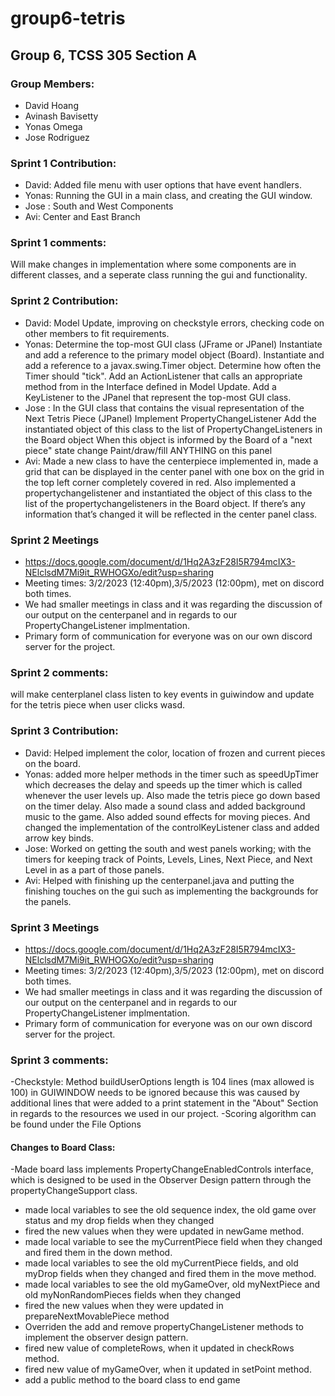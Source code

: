 # group6-tetris

## Group 6, TCSS 305 Section A

### Group Members:

- David Hoang
- Avinash Bavisetty
- Yonas Omega
- Jose Rodriguez

### Sprint 1 Contribution:

- David: Added file menu with user options that have event handlers.
- Yonas: Running the GUI in a main class, and creating the GUI window.
- Jose : South and West Components
- Avi: Center and East Branch


### Sprint 1 comments:
Will make changes in implementation where some components are in different classes, and a seperate class running the gui and functionality.

### Sprint 2 Contribution:

- David: Model Update, improving on  checkstyle errors, checking code on other members to fit requirements.
- Yonas: Determine the top-most GUI class (JFrame or JPanel) Instantiate and add a reference to the primary model object (Board). Instantiate and add a reference to a javax.swing.Timer object. Determine how often the Timer should "tick". Add an ActionListener that calls an appropriate method from in the Interface defined in Model Update. Add a KeyListener to the JPanel that represent the top-most GUI class.
- Jose :  In the GUI class that contains the visual representation of the Next Tetris Piece (JPanel)
Implement PropertyChangeListener
Add the instantiated object of this class to the list of PropertyChangeListeners in the Board object
When this object is informed by the Board of a "next piece" state change
Paint/draw/fill ANYTHING on this panel
- Avi: Made a new class to have the centerpiece implemented in, made a grid that can be displayed in the center panel with one box on the grid in the top left corner completely covered in red. Also implemented a propertychangelistener and instantiated the object of this class to the list of the propertychangelisteners in the Board object. If there’s any information that’s changed it will be reflected in the center panel class.

### Sprint 2 Meetings 
- https://docs.google.com/document/d/1Hq2A3zF28I5R794mcIX3-NElclsdM7Mi9it_RWHOGXo/edit?usp=sharing
- Meeting times: 3/2/2023 (12:40pm),3/5/2023 (12:00pm), met on discord both times.
- We had smaller meetings in class and it was regarding the discussion of our output on the centerpanel and in regards to our PropertyChangeListener implmentation.
- Primary form of communication for everyone was on our own discord server for the project.


### Sprint 2 comments:
will make centerplanel class listen to key events in guiwindow and update for the tetris piece when user clicks wasd.

### Sprint 3 Contribution:

- David:  Helped implement the color, location of frozen and current pieces on the board.
- Yonas: added more helper methods in the timer such as speedUpTimer which decreases the delay and speeds up the timer which is called whenever the user levels up. Also made the tetris piece go down based on the timer delay. Also made a sound class and added background music to the game. Also added sound effects for moving pieces. And changed the implementation of the controlKeyListener class and added arrow key binds.
- Jose: Worked on getting the south and west panels working; with the timers for keeping track of Points, Levels, Lines, Next Piece, and Next Level in as a  part of those panels.
- Avi: Helped with finishing up the centerpanel.java and putting the finishing touches on the gui such as implementing the backgrounds for the panels.

### Sprint 3 Meetings 
- https://docs.google.com/document/d/1Hq2A3zF28I5R794mcIX3-NElclsdM7Mi9it_RWHOGXo/edit?usp=sharing
- Meeting times: 3/2/2023 (12:40pm),3/5/2023 (12:00pm), met on discord both times.
- We had smaller meetings in class and it was regarding the discussion of our output on the centerpanel and in regards to our PropertyChangeListener implmentation.
- Primary form of communication for everyone was on our own discord server for the project.


### Sprint 3 comments:
-Checkstyle: Method buildUserOptions length is 104 lines (max allowed is 100) in GUIWINDOW needs to be ignored because this was caused by additional lines that were added to a print statement in the "About" Section in regards to the resources we used in our project.
-Scoring algorithm can be found under the File Options
#### Changes to Board Class: 
-Made board lass implements PropertyChangeEnabledControls interface, which is designed to be used
  in the Observer Design pattern through the propertyChangeSupport class. 
- made local variables to see the old sequence index, the old game over status and my drop fields when they changed
- fired the new values when they were updated in newGame method. 
- made local variable to see the   myCurrentPiece field when they changed and fired them in the down method. 
- made local variables to see the old myCurrentPiece fields, and  old myDrop fields when they changed and fired them in the move method.
- made local variables to see the old myGameOver, old myNextPiece and old myNonRandomPieces fields when they changed
- fired the new values when they were updated in prepareNextMovablePiece method
- Overriden the add and remove propertyChangeListener methods to implement the observer design pattern.
- fired new value of completeRows, when it updated in checkRows method.
- fired new value of myGameOver, when it updated in setPoint method.
- add a public method to the board class to end game

